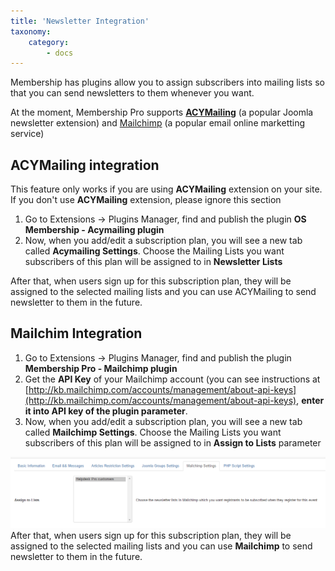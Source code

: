```yaml
---
title: 'Newsletter Integration'
taxonomy:
    category:
        - docs
---
```


Membership has plugins allow you to assign subscribers into mailing lists so that you can send newsletters to them whenever you want.

At the moment, Membership Pro supports [**ACYMailing**](https://www.acyba.com/) (a popular Joomla newsletter extension) and [Mailchimp](http://mailchimp.com/) (a popular email online marketting service)

## ACYMailing integration
This feature only works if you are using **ACYMailing** extension on your site. If you don't use **ACYMailing** extension, please ignore this section

1. Go to Extensions -> Plugins Manager, find and publish the plugin **OS Membership - Acymailing plugin**
2. Now, when you add/edit a subscription plan, you will see a new tab called **Acymailing Settings**. Choose the Mailing Lists you want subscribers of this plan will be assigned to in **Newsletter Lists**

After that, when users sign up for this subscription plan, they will be assigned to the selected mailing lists and you can use ACYMailing to send newsletter to them in the future.

## Mailchim Integration

1. Go to Extensions -> Plugins Manager, find and publish the plugin **Membership Pro - Mailchimp plugin**
2. Get the **API Key** of your Mailchimp account (you can see instructions at [http://kb.mailchimp.com/accounts/management/about-api-keys](http://kb.mailchimp.com/accounts/management/about-api-keys), **enter it into API key of the plugin parameter**.
3. Now, when you add/edit a subscription plan, you will see a new tab called **Mailchimp Settings**. Choose the Mailing Lists you want subscribers of this plan will be assigned to in **Assign to Lists** parameter

![Mailchimp plugin settings](mailchimp-integration.png)
After that, when users sign up for this subscription plan, they will be assigned to the selected mailing lists and you can use **Mailchimp** to send newsletter to them in the future.

